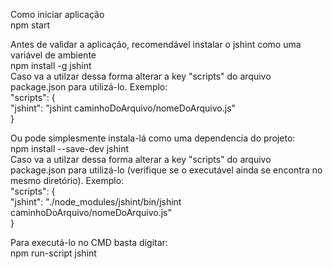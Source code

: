 Como iniciar aplicação  
	npm start  


Antes de validar a aplicação, recomendável instalar o jshint como uma variável de ambiente  
	npm install -g jshint  
Caso va a utilzar dessa forma alterar a key "scripts" do arquivo package.json para utilizá-lo. Exemplo:  
	"scripts": {  
		"jshint": "jshint caminhoDoArquivo/nomeDoArquivo.js"  
	}  
  
Ou pode simplesmente instala-lá como uma dependencia do projeto:  
	npm install --save-dev jshint  
Caso va a utilzar dessa forma alterar a key "scripts" do arquivo package.json para utilizá-lo (verifique se o executável ainda se encontra no mesmo diretório). Exemplo:  
	"scripts": {  
		"jshint": "./node_modules/jshint/bin/jshint caminhoDoArquivo/nomeDoArquivo.js"  
	}  
  
Para executá-lo no CMD basta digitar:  
	npm run-script jshint  